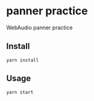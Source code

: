 # panner practice

WebAudio panner practice

## Install

```
yarn install
```

## Usage

```
yarn start
```
